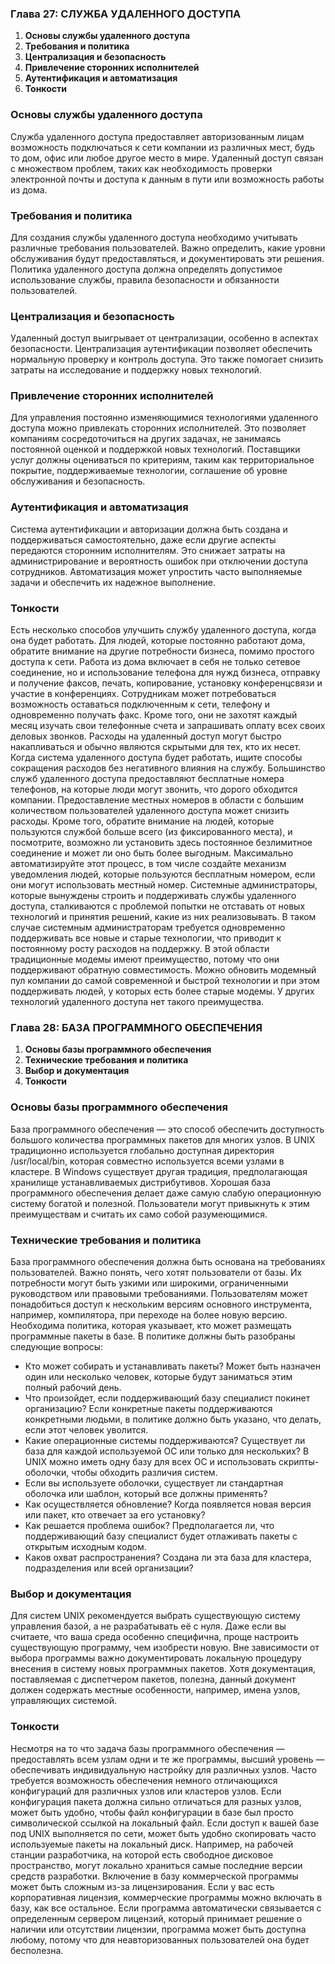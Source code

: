 ### Глава 27: СЛУЖБА УДАЛЕННОГО ДОСТУПА
1. **Основы службы удаленного доступа**
2. **Требования и политика**
3. **Централизация и безопасность**
4. **Привлечение сторонних исполнителей**
5. **Аутентификация и автоматизация**
6. **Тонкости**
### Основы службы удаленного доступа
Служба удаленного доступа предоставляет авторизованным лицам возможность подключаться к сети компании из различных мест, будь то дом, офис или любое другое место в мире. Удаленный доступ связан с множеством проблем, таких как необходимость проверки электронной почты и доступа к данным в пути или возможность работы из дома.
### Требования и политика
Для создания службы удаленного доступа необходимо учитывать различные требования пользователей. Важно определить, какие уровни обслуживания будут предоставляться, и документировать эти решения. Политика удаленного доступа должна определять допустимое использование службы, правила безопасности и обязанности пользователей.
### Централизация и безопасность
Удаленный доступ выигрывает от централизации, особенно в аспектах безопасности. Централизация аутентификации позволяет обеспечить нормальную проверку и контроль доступа. Это также помогает снизить затраты на исследование и поддержку новых технологий.
### Привлечение сторонних исполнителей
Для управления постоянно изменяющимися технологиями удаленного доступа можно привлекать сторонних исполнителей. Это позволяет компаниям сосредоточиться на других задачах, не занимаясь постоянной оценкой и поддержкой новых технологий. Поставщики услуг должны оцениваться по критериям, таким как территориальное покрытие, поддерживаемые технологии, соглашение об уровне обслуживания и безопасность.
### Аутентификация и автоматизация
Система аутентификации и авторизации должна быть создана и поддерживаться самостоятельно, даже если другие аспекты передаются сторонним исполнителям. Это снижает затраты на администрирование и вероятность ошибок при отключении доступа сотрудников. Автоматизация может упростить часто выполняемые задачи и обеспечить их надежное выполнение.
### Тонкости
Есть несколько способов улучшить службу удаленного доступа, когда она будет работать. Для людей, которые постоянно работают дома, обратите внимание на другие потребности бизнеса, помимо простого доступа к сети. Работа из дома включает в себя не только сетевое соединение, но и использование телефона для нужд бизнеса, отправку и получение факсов, печать, копирование, установку конференцсвязи и участие в конференциях. Сотрудникам может потребоваться возможность оставаться подключенным к сети, телефону и одновременно получать факс. Кроме того, они не захотят каждый месяц изучать свои телефонные счета и запрашивать оплату всех своих деловых звонков.
Расходы на удаленный доступ могут быстро накапливаться и обычно являются скрытыми для тех, кто их несет. Когда система удаленного доступа будет работать, ищите способы сокращения расходов без негативного влияния на службу. Большинство служб удаленного доступа предоставляют бесплатные номера телефонов, на которые люди могут звонить, что дорого обходится компании. Предоставление местных номеров в области с большим количеством пользователей удаленного доступа может снизить расходы. Кроме того, обратите внимание на людей, которые пользуются службой больше всего (из фиксированного места), и посмотрите, возможно ли установить здесь постоянное безлимитное соединение и может ли оно быть более выгодным. Максимально автоматизируйте этот процесс, в том числе создайте механизм уведомления людей, которые пользуются бесплатным номером, если они могут использовать местный номер.
Системные администраторы, которые вынуждены строить и поддерживать службы удаленного доступа, сталкиваются с проблемой попытки не отставать от новых технологий и принятия решений, какие из них реализовывать. В таком случае системным администраторам требуется одновременно поддерживать все новые и старые технологии, что приводит к постоянному росту расходов на поддержку. В этой области традиционные модемы имеют преимущество, потому что они поддерживают обратную совместимость. Можно обновить модемный пул компании до самой современной и быстрой технологии и при этом поддерживать людей, у которых есть более старые модемы. У других технологий удаленного доступа нет такого преимущества.

### Глава 28: БАЗА ПРОГРАММНОГО ОБЕСПЕЧЕНИЯ
1. **Основы базы программного обеспечения**
2. **Технические требования и политика**
3. **Выбор и документация**
4. **Тонкости**
### Основы базы программного обеспечения
База программного обеспечения — это способ обеспечить доступность большого количества программных пакетов для многих узлов. В UNIX традиционно используется глобально доступная директория /usr/local/bin, которая совместно используется всеми узлами в кластере. В Windows существует другая традиция, предполагающая хранилище устанавливаемых дистрибутивов. Хорошая база программного обеспечения делает даже самую слабую операционную систему богатой и полезной. Пользователи могут привыкнуть к этим преимуществам и считать их само собой разумеющимися.
### Технические требования и политика

База программного обеспечения должна быть основана на требованиях пользователей. Важно понять, чего хотят пользователи от базы. Их потребности могут быть узкими или широкими, ограниченными руководством или правовыми требованиями. Пользователям может понадобиться доступ к нескольким версиям основного инструмента, например, компилятора, при переходе на более новую версию.
Необходима политика, которая указывает, кто может размещать программные пакеты в базе. В политике должны быть разобраны следующие вопросы:
- Кто может собирать и устанавливать пакеты? Может быть назначен один или несколько человек, которые будут заниматься этим полный рабочий день.
- Что произойдет, если поддерживающий базу специалист покинет организацию? Если конкретные пакеты поддерживаются конкретными людьми, в политике должно быть указано, что делать, если этот человек уволится.
- Какие операционные системы поддерживаются? Существует ли база для каждой используемой ОС или только для нескольких? В UNIX можно иметь одну базу для всех ОС и использовать скрипты-оболочки, чтобы обходить различия систем.
- Если вы используете оболочки, существует ли стандартная оболочка или шаблон, который все должны применять?
- Как осуществляется обновление? Когда появляется новая версия или пакет, кто отвечает за его установку?
- Как решается проблема ошибок? Предполагается ли, что поддерживающий базу специалист будет отлаживать пакеты с открытым исходным кодом.
- Каков охват распространения? Создана ли эта база для кластера, подразделения или всей организации?
### Выбор и документация
Для систем UNIX рекомендуется выбрать существующую систему управления базой, а не разрабатывать её с нуля. Даже если вы считаете, что ваша среда особенно специфична, проще настроить существующую программу, чем изобрести новую. Вне зависимости от выбора программы важно документировать локальную процедуру внесения в систему новых программных пакетов. Хотя документация, поставляемая с диспетчером пакетов, полезна, данный документ должен содержать местные особенности, например, имена узлов, управляющих системой.
### Тонкости
Несмотря на то что задача базы программного обеспечения — предоставлять всем узлам одни и те же программы, высший уровень — обеспечивать индивидуальную настройку для различных узлов. Часто требуется возможность обеспечения немного отличающихся конфигураций для различных узлов или кластеров узлов. Если конфигурация пакета должна сильно отличаться для разных узлов, может быть удобно, чтобы файл конфигурации в базе был просто символической ссылкой на локальный файл.
Если доступ к вашей базе под UNIX выполняется по сети, может быть удобно скопировать часто используемые пакеты на локальный диск. Например, на рабочей станции разработчика, на которой есть свободное дисковое пространство, могут локально храниться самые последние версии средств разработки.
Включение в базу коммерческой программы может быть сложным из-за лицензирования. Если у вас есть корпоративная лицензия, коммерческие программы можно включать в базу, как все остальное. Если программа автоматически связывается с определенным сервером лицензий, который принимает решение о наличии или отсутствии лицензии, программа может быть доступна любому, потому что для неавторизованных пользователей она будет бесполезна.
